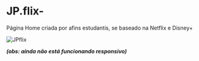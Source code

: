 # JP.flix-
<p>Página Home criada por afins estudantis, se baseado na Netflix e Disney+</p>

![JPflix](https://user-images.githubusercontent.com/99850507/182046372-31116ec7-6726-49ba-8ef4-306de365c8de.png)

<b><i>(obs: ainda não está funcionando responsivo)</i></b>
